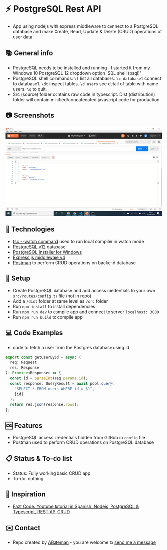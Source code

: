 # :zap: PostgreSQL Rest API

* App using nodejs with express middleware to connect to a PostgreSQL database and make Create, Read, Update & Delete (CRUD) operations of user data

## :books: General info

* PostgreSQL needs to be installed and running - I started it from my Windows 10 PostgreSQL 12 dropdown option 'SQL shell (psql)'
* PostgreSQL shell commands: `\l` list all databases. `\c database1` connect to database1. `\dt` inspect tables. `\d users` see detail of table with name users. `\q` to quit.
* Src (source) folder contains raw code in typescript. Dist (distribution) folder will contain minified/concatenated javascript code for production

## :camera: Screenshots

![screen print](./img/postman.png)

## :signal_strength: Technologies

* [tsc --watch command](https://www.typescriptlang.org/docs/handbook/compiler-options.html) used to run local compiler in watch mode
* [PostgreSQL v12](https://www.postgresql.org/) database
* [PostgreSQL Installer for Windows](https://www.postgresqltutorial.com/install-postgresql/)
* [Express.js middleware v4](https://expressjs.com/)
* [Postman](https://www.postman.com/) to perform CRUD operations on backend database

## :floppy_disk: Setup

* Create PostgreSQL database and add access credentials to your own `src/routes/config.ts` file (not in repo)
* Add a `/dist` folder at same level as `/src` folder
* Run `npm install` to install dependencies
* Run `npm run dev` to compile app and connect to server `localhost: 3000`
* Run `npm run build` to compile app

## :computer: Code Examples

* code to fetch a user from the Postgres database using id

```typescript
export const getUserById = async (
  req: Request,
  res: Response
): Promise<Response> => {
  const id = parseInt(req.params.id);
  const response: QueryResult = await pool.query(
    "SELECT * FROM users WHERE id = $1",
    [id]
  );
  return res.json(response.rows);
};
```

## :cool: Features

* PostgreSQL access credentials hidden from GitHub in `config` file
* Postman used to perform CRUD operations on PostgreSQL database

## :clipboard: Status & To-do list

* Status: Fully working basic CRUD app
* To-do: nothing

## :clap: Inspiration

* [Fazt Code: Youtube tutorial in Spanish: Nodejs, PostgreSQL & Typescript, REST API CRUD](https://www.youtube.com/watch?v=z4BNZfZ1Wq8)

## :envelope: Contact

* Repo created by [ABateman](https://www.andrewbateman.org) - you are welcome to [send me a message](https://andrewbateman.org/contact)
